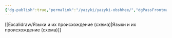 ```yaml
---
{"dg-publish":true,"permalink":"/yazyki/yazyki-obshhee/","dgPassFrontmatter":true}
---
```


[[Excalidraw/Языки и их происхождение (схема)\|Языки и их происхождение (схема)]]

